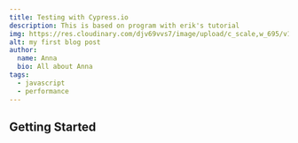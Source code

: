 ```yaml
---
title: Testing with Cypress.io
description: This is based on program with erik's tutorial
img: https://res.cloudinary.com/djv69vvs7/image/upload/c_scale,w_695/v1629730831/paul-skorupskas-7KLa-xLbSXA-unsplash_ljdhta.jpg
alt: my first blog post
author:
  name: Anna
  bio: All about Anna
tags:
  - javascript
  - performance
---
```


## Getting Started
